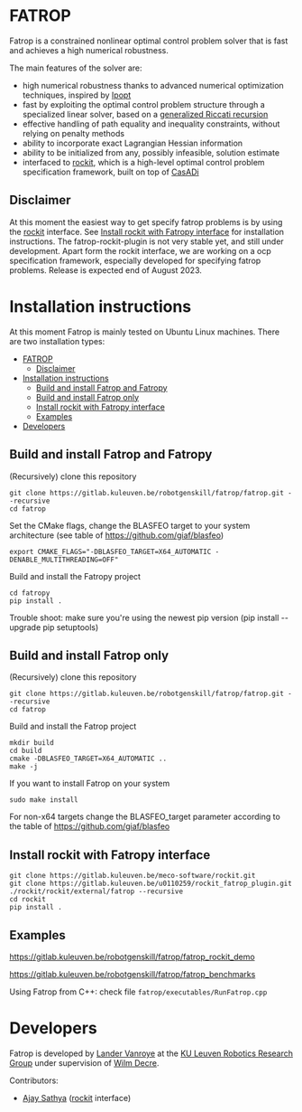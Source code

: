 <!--
Fatrop - A fast trajectory optimization solver
Copyright (C) 2022, 2023 Lander Vanroye, KU Leuven. All rights reserved.

This file is part of Fatrop.

Fatrop is free software: you can redistribute it and/or modify
it under the terms of the GNU Lesser General Public License as published by
the Free Software Foundation, either version 3 of the License, or
(at your option) any later version.

Fatrop is distributed in the hope that it will be useful,
but WITHOUT ANY WARRANTY; without even the implied warranty of
MERCHANTABILITY or FITNESS FOR A PARTICULAR PURPOSE.  See the
GNU Lesser General Public License for more details.

You should have received a copy of the GNU Lesser General Public License
along with Fatrop.  If not, see <http://www.gnu.org/licenses/>.-->
# FATROP
Fatrop is a constrained nonlinear optimal control problem solver that is fast and achieves a high numerical robustness.

The main features of the solver are:
- high numerical robustness thanks to advanced numerical optimization techniques, inspired by [Ipopt](https://coin-or.github.io/Ipopt/)
- fast by exploiting the optimal control problem structure through a specialized linear solver, based on a [generalized Riccati recursion](https://arxiv.org/abs/2302.14836)
- effective handling of path equality and inequality constraints, without relying on penalty methods
- ability to incorporate exact Lagrangian Hessian information
- ability to be initialized from any, possibly infeasible, solution estimate
- interfaced to [rockit](https://gitlab.kuleuven.be/meco-software/rockit), which is a high-level optimal control problem specification framework, built on top of [CasADi](https://web.casadi.org/)

## Disclaimer

At this moment the easiest way to get specify fatrop problems is by using the [rockit](https://gitlab.kuleuven.be/meco-software/rockit) interface. See [Install rockit with Fatropy interface](#install-rockit-with-fatropy-interface) for installation instructions. The fatrop-rockit-plugin is not very stable yet, and still under development. Apart form the rockit interface, we are working on a ocp specification framework, especially developed for specifying fatrop problems. Release is expected end of August 2023.

# Installation instructions
At this moment Fatrop is mainly tested on Ubuntu Linux machines. There are two installation types: 
- [FATROP](#fatrop)
  - [Disclaimer](#disclaimer)
- [Installation instructions](#installation-instructions)
  - [Build and install Fatrop and Fatropy](#build-and-install-fatrop-and-fatropy)
  - [Build and install Fatrop only](#build-and-install-fatrop-only)
  - [Install rockit with Fatropy interface](#install-rockit-with-fatropy-interface)
  - [Examples](#examples)
- [Developers](#developers)

## Build and install Fatrop and Fatropy
(Recursively) clone this repository

    git clone https://gitlab.kuleuven.be/robotgenskill/fatrop/fatrop.git --recursive
    cd fatrop


Set the CMake flags, change the BLASFEO target to your system architecture (see table of https://github.com/giaf/blasfeo)

    export CMAKE_FLAGS="-DBLASFEO_TARGET=X64_AUTOMATIC -DENABLE_MULTITHREADING=OFF"

Build and install the Fatropy project

    cd fatropy 
    pip install .

Trouble shoot: make sure you're using the newest pip version (pip install --upgrade pip setuptools)

## Build and install Fatrop only
(Recursively) clone this repository

    git clone https://gitlab.kuleuven.be/robotgenskill/fatrop/fatrop.git --recursive
    cd fatrop

Build and install the Fatrop project

    mkdir build
    cd build
    cmake -DBLASFEO_TARGET=X64_AUTOMATIC ..
    make -j

If you want to install Fatrop on your system

    sudo make install

For non-x64 targets change the BLASFEO_target parameter according to the table of https://github.com/giaf/blasfeo

## Install rockit with Fatropy interface 

    git clone https://gitlab.kuleuven.be/meco-software/rockit.git
    git clone https://gitlab.kuleuven.be/u0110259/rockit_fatrop_plugin.git ./rockit/rockit/external/fatrop --recursive
    cd rockit
    pip install .

## Examples 
https://gitlab.kuleuven.be/robotgenskill/fatrop/fatrop_rockit_demo

https://gitlab.kuleuven.be/robotgenskill/fatrop/fatrop_benchmarks

Using Fatrop from C++: check file `fatrop/executables/RunFatrop.cpp`

# Developers

Fatrop is developed by [Lander Vanroye](https://www.kuleuven.be/wieiswie/en/person/00116913) at the [KU Leuven Robotics Research Group](https://www.mech.kuleuven.be/robotics) under supervision of [Wilm Decre](https://www.kuleuven.be/wieiswie/en/person/00052672).

Contributors:
- [Ajay Sathya](https://www.kuleuven.be/wieiswie/en/person/00110259) ([rockit](https://gitlab.kuleuven.be/meco-software/rockit) interface)